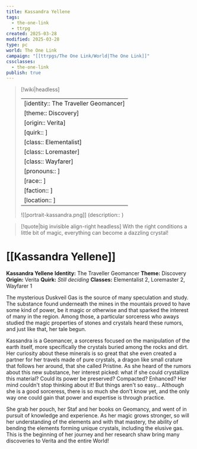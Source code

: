 ```yaml
---
title: Kassandra Yellene
tags:
  - the-one-link
  - ttrpg
created: 2025-03-28
modified: 2025-03-28
type: pc
world: The One Link
campaign: "[[ttrpgs/The One Link/World|The One Link]]"
cssclasses:
  - the-one-link
publish: true
---
```


> [!wiki|headless]
>
> |               |
> | ------------- |
> | [identity:: The Traveller Geomancer] |
> | [theme:: Discovery] |
> | [origin:: Verita] |
> | [quirk:: ] |
> | [class:: Elementalist] |
> | [class:: Loremaster] |
> | [class:: Wayfarer] |
> | [pronouns:: ] |
> | [race:: ] |
> | [faction:: ] |
> | [location:: ] |
>
> ![[portrait-kassandra.png]]
> (description:: )

> [!quote|big invisible align-right headless]
> With the right conditions a little bit of magic, everything can become a dazzling crystal!

# [[Kassandra Yellene]]

**Kassandra Yellene**
**Identity:** The Traveller Geomancer
**Theme:** Discovery
**Origin:** Verita
**Quirk:** _Still deciding_
**Classes:** Elementalist 2, Loremaster 2, Wayfarer 1

The mysterious Duskveil Gas is the source of many speculation and study. The substance found underneath the mines in the mountais proved to have some kind of power, be it magic or otherwise and that sparked the interest of many in the region. Among those, a particular sorceress who aways studied the magic properties of stones and crystals heard these rumors, and just like that, her tale begun.

Kassandra is a Geomancer, a sorceress focused on the manipulation of the earth itself, more specifically the crystals buried among the rocks and dirt. Her curiosity about these minerals is so great that she even created a partner for her travels made of pure crystals, a dragon like small crature that follows her around, that she called Pristine. As she heard of the rumors about this new substance, her interest picked: what if she could crystallize this material? Could its power be preserved? Compacted? Enhanced? Her mind couldn't stop thinking about it! But things aren't so easy… Although she is a good sorceress, there is so much she don't know yet, and the only way one could gain that power and expertise is through practice.

She grab her pouch, her Staf and her books on Geomancy, and went of in pursuit of knowledge and experience. As her magic grows stronger, so will her understanding of the elements and with that mastery, the ability of bending the elements forming unique crystals, including the elusive gas. This is the beginning of her journey and her research shaw bring many discoveries to Verita and the entire World!
